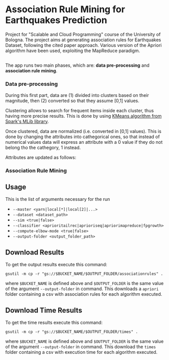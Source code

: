 # Association Rule Mining for Earthquakes Prediction

Project for "Scalable and Cloud Programming" course of the University of Bologna.
The project aims at generating association rules for Earthquakes Dataset, following the cited paper approach. Various version of the Apriori algorithm have been used, exploiting the MapReduce paradigm.

##

The app runs two main phases, which are: **data pre-processing** and **association rule mining**.

### Data pre-processing

During this first part, data are (1) divided into clusters based on their magnitude, then (2) converted so that they assume [0,1] values. 

Clustering allows to search for frequent items inside each cluster, thus having more precise results. This is done by using [KMeans algorithm from Spark's MLib library](https://spark.apache.org/docs/latest/ml-clustering.html).

Once clustered, data are normalized (i.e. converted in [0,1] values). This is done by changing the attributes into cathegorical ones, so that instead of numerical values data will express an attribute with a 0 value if they do  not belong tho the cathegory, 1 instead.

Attributes are updated as follows:



### Association Rule Mining


## Usage

This is the list of arguments necessary for the run

+ `--master <yarn|local[*]|local[2]|...>`
+ `--dataset <dataset_path>`
+ `--sim <true|false>` 
+ `--classifier <aprioritailrec|aprioriseq|apriorimapreduce|fpgrowth>`
+ `--compute-elbow-mode <true|false>`
+ `--output-folder <output_folder_path>`

## Download Results

To get the output results execute this command: 
```
gsutil -m cp -r "gs://$BUCKET_NAME/$OUTPUT_FOLDER/associationrules" .
``` 
where `$BUCKET_NAME` is defined above and `$OUTPUT_FOLDER` is the same value of the argument `--output-folder` in command. This downloads a `apriori` folder containing a csv with association rules for each algorithm executed.

## Download Time Results

To get the time results execute this command: 
```
gsutil -m cp -r "gs://$BUCKET_NAME/$OUTPUT_FOLDER/times" .
``` 
where `$BUCKET_NAME` is defined above and `$OUTPUT_FOLDER` is the same value of the argument `--output-folder` in command. This download the `times` folder containing a csv with execution time for each algorithm executed.
